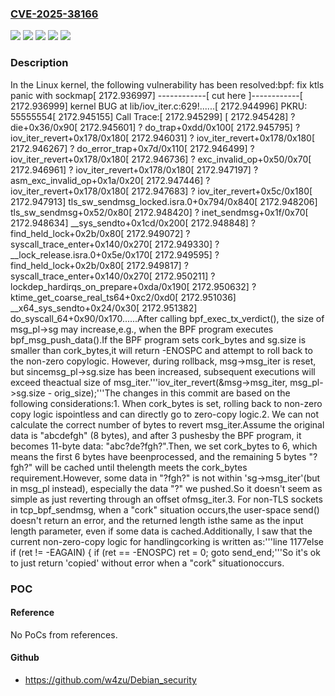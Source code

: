 ### [CVE-2025-38166](https://cve.mitre.org/cgi-bin/cvename.cgi?name=CVE-2025-38166)
![](https://img.shields.io/static/v1?label=Product&message=Linux&color=blue)
![](https://img.shields.io/static/v1?label=Version&message=&color=brightgreen)
![](https://img.shields.io/static/v1?label=Version&message=4.20%20&color=brightgreen)
![](https://img.shields.io/static/v1?label=Version&message=d3b18ad31f93d0b6bae105c679018a1ba7daa9ca%20&color=brightgreen)
![](https://img.shields.io/static/v1?label=Vulnerability&message=n%2Fa&color=blue)

### Description

In the Linux kernel, the following vulnerability has been resolved:bpf: fix ktls panic with sockmap[ 2172.936997] ------------[ cut here ]------------[ 2172.936999] kernel BUG at lib/iov_iter.c:629!......[ 2172.944996] PKRU: 55555554[ 2172.945155] Call Trace:[ 2172.945299]  <TASK>[ 2172.945428]  ? die+0x36/0x90[ 2172.945601]  ? do_trap+0xdd/0x100[ 2172.945795]  ? iov_iter_revert+0x178/0x180[ 2172.946031]  ? iov_iter_revert+0x178/0x180[ 2172.946267]  ? do_error_trap+0x7d/0x110[ 2172.946499]  ? iov_iter_revert+0x178/0x180[ 2172.946736]  ? exc_invalid_op+0x50/0x70[ 2172.946961]  ? iov_iter_revert+0x178/0x180[ 2172.947197]  ? asm_exc_invalid_op+0x1a/0x20[ 2172.947446]  ? iov_iter_revert+0x178/0x180[ 2172.947683]  ? iov_iter_revert+0x5c/0x180[ 2172.947913]  tls_sw_sendmsg_locked.isra.0+0x794/0x840[ 2172.948206]  tls_sw_sendmsg+0x52/0x80[ 2172.948420]  ? inet_sendmsg+0x1f/0x70[ 2172.948634]  __sys_sendto+0x1cd/0x200[ 2172.948848]  ? find_held_lock+0x2b/0x80[ 2172.949072]  ? syscall_trace_enter+0x140/0x270[ 2172.949330]  ? __lock_release.isra.0+0x5e/0x170[ 2172.949595]  ? find_held_lock+0x2b/0x80[ 2172.949817]  ? syscall_trace_enter+0x140/0x270[ 2172.950211]  ? lockdep_hardirqs_on_prepare+0xda/0x190[ 2172.950632]  ? ktime_get_coarse_real_ts64+0xc2/0xd0[ 2172.951036]  __x64_sys_sendto+0x24/0x30[ 2172.951382]  do_syscall_64+0x90/0x170......After calling bpf_exec_tx_verdict(), the size of msg_pl->sg may increase,e.g., when the BPF program executes bpf_msg_push_data().If the BPF program sets cork_bytes and sg.size is smaller than cork_bytes,it will return -ENOSPC and attempt to roll back to the non-zero copylogic. However, during rollback, msg->msg_iter is reset, but sincemsg_pl->sg.size has been increased, subsequent executions will exceed theactual size of msg_iter.'''iov_iter_revert(&msg->msg_iter, msg_pl->sg.size - orig_size);'''The changes in this commit are based on the following considerations:1. When cork_bytes is set, rolling back to non-zero copy logic ispointless and can directly go to zero-copy logic.2. We can not calculate the correct number of bytes to revert msg_iter.Assume the original data is "abcdefgh" (8 bytes), and after 3 pushesby the BPF program, it becomes 11-byte data: "abc?de?fgh?".Then, we set cork_bytes to 6, which means the first 6 bytes have beenprocessed, and the remaining 5 bytes "?fgh?" will be cached until thelength meets the cork_bytes requirement.However, some data in "?fgh?" is not within 'sg->msg_iter'(but in msg_pl instead), especially the data "?" we pushed.So it doesn't seem as simple as just reverting through an offset ofmsg_iter.3. For non-TLS sockets in tcp_bpf_sendmsg, when a "cork" situation occurs,the user-space send() doesn't return an error, and the returned length isthe same as the input length parameter, even if some data is cached.Additionally, I saw that the current non-zero-copy logic for handlingcorking is written as:'''line 1177else if (ret != -EAGAIN) {	if (ret == -ENOSPC)		ret = 0;	goto send_end;'''So it's ok to just return 'copied' without error when a "cork" situationoccurs.

### POC

#### Reference
No PoCs from references.

#### Github
- https://github.com/w4zu/Debian_security

